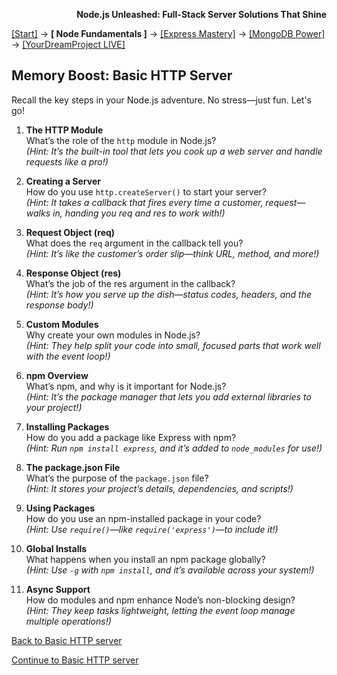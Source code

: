 **<p align="right">Node.js Unleashed: Full-Stack Server Solutions That Shine</p>**

[[Start]](../Introduction.md) → **[ Node Fundamentals ]** → [[Express Mastery]](#express) → [[MongoDB Power]](#mongodb) → [[YourDreamProject LIVE]](#project)

## Memory Boost: Basic HTTP Server

Recall the key steps in your Node.js adventure. No stress—just fun. Let's go!

1. **The HTTP Module**<br />
   What’s the role of the `http` module in Node.js?<br />
   *(Hint: It’s the built-in tool that lets you cook up a web server and handle requests like a pro!)*
   
2. **Creating a Server**<br />
   How do you use `http.createServer()` to start your server?<br />
   *(Hint: It takes a callback that fires every time a customer, request—walks in, handing you req and res to work with!)*
   
3. **Request Object (req)**<br />
   What does the `req` argument in the callback tell you?<br />
   *(Hint: It’s like the customer’s order slip—think URL, method, and more!)*
   
4. **Response Object (res)**<br />
   What’s the job of the res argument in the callback?<br />
   *(Hint: It’s how you serve up the dish—status codes, headers, and the response body!)*
   
5. **Custom Modules**<br />
   Why create your own modules in Node.js?<br />
   *(Hint: They help split your code into small, focused parts that work well with the event loop!)*
   
6. **npm Overview**<br />
   What’s npm, and why is it important for Node.js?<br />
   *(Hint: It’s the package manager that lets you add external libraries to your project!)*

7. **Installing Packages**<br />
   How do you add a package like Express with npm?<br />
   *(Hint: Run `npm install express`, and it’s added to `node_modules` for use!)*

8. **The package.json File**<br />
   What’s the purpose of the `package.json` file?<br />
   *(Hint: It stores your project’s details, dependencies, and scripts!)*

9. **Using Packages**<br />
   How do you use an npm-installed package in your code?<br />
   *(Hint: Use `require()`—like `require('express')`—to include it!)*

10. **Global Installs**<br />
   What happens when you install an npm package globally?<br />
   *(Hint: Use `-g` with `npm install`, and it’s available across your system!)*

11. **Async Support**<br />
   How do modules and npm enhance Node’s non-blocking design?<br />
   *(Hint: They keep tasks lightweight, letting the event loop manage multiple operations!)*
    
[Back to Basic HTTP server](1-4.md)

[Continue to Basic HTTP server](1-4.md)


